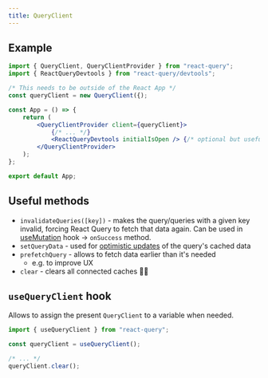 ```yaml
---
title: QueryClient
---
```


## Example

```jsx
import { QueryClient, QueryClientProvider } from "react-query";
import { ReactQueryDevtools } from "react-query/devtools";

/* This needs to be outside of the React App */
const queryClient = new QueryClient({);

const App = () => {
	return (
		<QueryClientProvider client={queryClient}>
			{/* ... */}
			<ReactQueryDevtools initialIsOpen /> {/* optional but useful */}
		</QueryClientProvider>
	);
};

export default App;
```

## Useful methods

- `invalidateQueries([key])` - makes the query/queries with a given key invalid, forcing React Query to fetch that data again. Can be used in [useMutation](/Knowledge/React/packages/react-query/useMutation.md) hook -> `onSuccess` method.
- `setQueryData` - used for [optimistic updates](/optimistic%20updates) of the query's cached data
- `prefetchQuery` - allows to fetch data earlier than it's needed
  - e.g. to improve UX
- `clear` - clears all connected caches 🤷‍♂️

## `useQueryClient` hook

Allows to assign the present `QueryClient` to a variable when needed.

```js
import { useQueryClient } from "react-query";

const queryClient = useQueryClient();

/* ... */
queryClient.clear();
```
